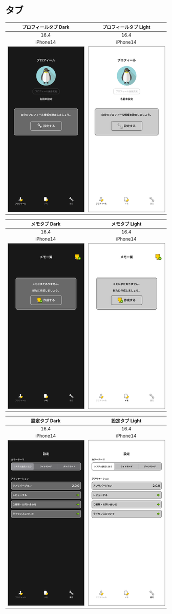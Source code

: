 # タブ

|プロフィールタブ Dark|プロフィールタブ Light|
|:---:|:---:|
|16.4|16.4|
|iPhone14|iPhone14|
|<img src='../ReferenceImages_64/タブ/testTabBarController_プロフィールタブ_Dark_iPhone_16_4_390x844@3x.png' width='250' style='border: 1px solid #999' />|<img src='../ReferenceImages_64/タブ/testTabBarController_プロフィールタブ_Light_iPhone_16_4_390x844@3x.png' width='250' style='border: 1px solid #999' />|

|メモタブ Dark|メモタブ Light|
|:---:|:---:|
|16.4|16.4|
|iPhone14|iPhone14|
|<img src='../ReferenceImages_64/タブ/testTabBarController_メモタブ_Dark_iPhone_16_4_390x844@3x.png' width='250' style='border: 1px solid #999' />|<img src='../ReferenceImages_64/タブ/testTabBarController_メモタブ_Light_iPhone_16_4_390x844@3x.png' width='250' style='border: 1px solid #999' />|

|設定タブ Dark|設定タブ Light|
|:---:|:---:|
|16.4|16.4|
|iPhone14|iPhone14|
|<img src='../ReferenceImages_64/タブ/testTabBarController_設定タブ_Dark_iPhone_16_4_390x844@3x.png' width='250' style='border: 1px solid #999' />|<img src='../ReferenceImages_64/タブ/testTabBarController_設定タブ_Light_iPhone_16_4_390x844@3x.png' width='250' style='border: 1px solid #999' />|

